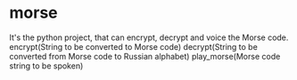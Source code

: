 # morse
It's the python project, that can encrypt, decrypt and voice the Morse code.
  encrypt(String to be converted to Morse code)
  decrypt(String to be converted from Morse code to Russian alphabet)
  play_morse(Morse code string to be spoken)
